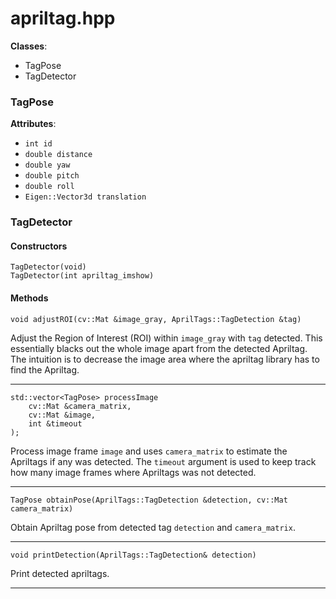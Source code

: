 # apriltag.hpp

**Classes**:
- TagPose
- TagDetector



### TagPose

**Attributes**:

- `int id`
- `double distance`
- `double yaw`
- `double pitch`
- `double roll`
- `Eigen::Vector3d translation`



### TagDetector


#### Constructors

    TagDetector(void)
    TagDetector(int apriltag_imshow)


#### Methods

    void adjustROI(cv::Mat &image_gray, AprilTags::TagDetection &tag)

Adjust the Region of Interest (ROI) within `image_gray` with `tag` detected.
This essentially blacks out the whole image apart from the detected Apriltag.
The intuition is to decrease the image area where the apriltag library has to
find the Apriltag.

---

    std::vector<TagPose> processImage
        cv::Mat &camera_matrix,
        cv::Mat &image,
        int &timeout
    );

Process image frame `image` and uses `camera_matrix` to estimate the Apriltags
if any was detected. The `timeout` argument is used to keep track how many
image frames where Apriltags was not detected.

---

    TagPose obtainPose(AprilTags::TagDetection &detection, cv::Mat camera_matrix)

Obtain Apriltag pose from detected tag `detection` and `camera_matrix`.

---

    void printDetection(AprilTags::TagDetection& detection)

Print detected apriltags.

---

